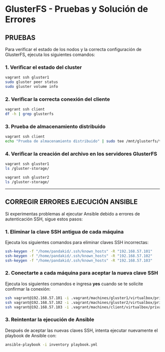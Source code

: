 # GlusterFS - Pruebas y Solución de Errores

## PRUEBAS

Para verificar el estado de los nodos y la correcta configuración de GlusterFS, ejecuta los siguientes comandos:

### 1. Verificar el estado del cluster
```bash
vagrant ssh gluster1
sudo gluster peer status
sudo gluster volume info
```

### 2. Verificar la correcta conexión del cliente
```bash
vagrant ssh client
df -h | grep glusterfs
```

### 3. Prueba de almacenamiento distribuido
```bash
vagrant ssh client
echo "Prueba de almacenamiento distribuido" | sudo tee /mnt/glusterfs/testfile.txt
```

### 4. Verificar la creación del archivo en los servidores GlusterFS
```bash
vagrant ssh gluster1
ls /gluster-storage/

vagrant ssh gluster2
ls /gluster-storage/
```

---

## CORREGIR ERRORES EJECUCIÓN ANSIBLE

Si experimentas problemas al ejecutar Ansible debido a errores de autenticación SSH, sigue estos pasos:

### 1. Eliminar la clave SSH antigua de cada máquina
Ejecuta los siguientes comandos para eliminar claves SSH incorrectas:

```bash
ssh-keygen -f "/home/pandakid/.ssh/known_hosts" -R "192.168.57.101"
ssh-keygen -f "/home/pandakid/.ssh/known_hosts" -R "192.168.57.102"
ssh-keygen -f "/home/pandakid/.ssh/known_hosts" -R "192.168.57.103"
```

### 2. Conectarte a cada máquina para aceptar la nueva clave SSH
Ejecuta los siguientes comandos e ingresa **yes** cuando se te solicite confirmar la conexión:

```bash
ssh vagrant@192.168.57.101 -i .vagrant/machines/gluster1/virtualbox/private_key
ssh vagrant@192.168.57.102 -i .vagrant/machines/gluster2/virtualbox/private_key
ssh vagrant@192.168.57.103 -i .vagrant/machines/client/virtualbox/private_key
```

### 3. Reintentar la ejecución de Ansible
Después de aceptar las nuevas claves SSH, intenta ejecutar nuevamente el playbook de Ansible con:

```bash
ansible-playbook -i inventory playbook.yml
```

